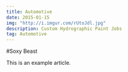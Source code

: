 ```yaml
---
title: Automotive
date: 2015-01-15
img: "http://i.imgur.com/rUtoJdl.jpg"
description: Custom Hydrographic Paint Jobs
tag: Automotive
---
```


#Soxy Beast

This is an example article.
